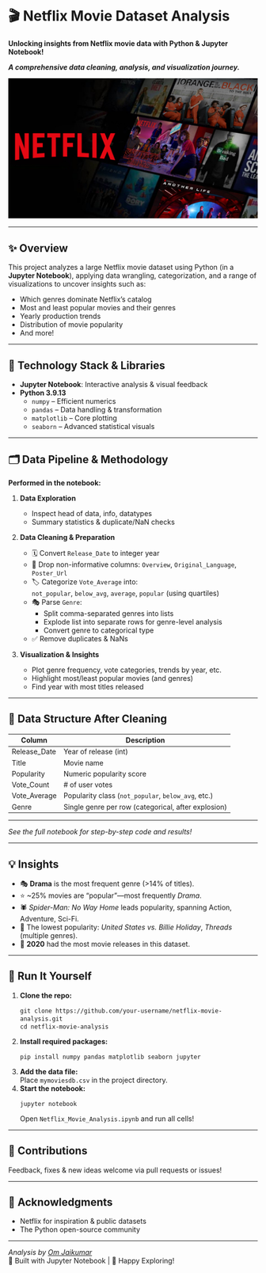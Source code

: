 # 🎬 Netflix Movie Dataset Analysis

**Unlocking insights from Netflix movie data with Python & Jupyter Notebook!**  

_**A comprehensive data cleaning, analysis, and visualization journey.**_

![Alt text](https://github.com/omjaikumar23/Netflix-Data-Analysis/blob/0766de2fcee434ef99ea074bafc7898d8fa6c076/Nertflix.jpg)

---

## ✨ Overview

This project analyzes a large Netflix movie dataset using Python (in a **Jupyter Notebook**), applying data wrangling, categorization, and a range of visualizations to uncover insights such as:
- Which genres dominate Netflix’s catalog
- Most and least popular movies and their genres
- Yearly production trends
- Distribution of movie popularity
- And more!

---

## 🔧 Technology Stack & Libraries

- **Jupyter Notebook**: Interactive analysis & visual feedback  
- **Python 3.9.13**
    - `numpy` – Efficient numerics
    - `pandas` – Data handling & transformation
    - `matplotlib` – Core plotting
    - `seaborn` – Advanced statistical visuals

---

## 🗂️ Data Pipeline & Methodology

**Performed in the notebook:**

1. **Data Exploration**
    - Inspect head of data, info, datatypes
    - Summary statistics & duplicate/NaN checks

2. **Data Cleaning & Preparation**
    - 🗓️ Convert `Release_Date` to integer year  
    - 🚮 Drop non-informative columns: `Overview`, `Original_Language`, `Poster_Url`
    - 🏷️ Categorize `Vote_Average` into:  
      `not_popular`, `below_avg`, `average`, `popular` (using quartiles)
    - 🎭 Parse `Genre`:  
      - Split comma-separated genres into lists
      - Explode list into separate rows for genre-level analysis
      - Convert genre to categorical type
    - ✅ Remove duplicates & NaNs

3. **Visualization & Insights**
    - Plot genre frequency, vote categories, trends by year, etc.
    - Highlight most/least popular movies (and genres)
    - Find year with most titles released

---

## 📁 Data Structure After Cleaning

| Column        | Description                                           |
|---------------|-------------------------------------------------------|
| Release_Date  | Year of release (int)                                 |
| Title         | Movie name                                            |
| Popularity    | Numeric popularity score                              |
| Vote_Count    | # of user votes                                       |
| Vote_Average  | Popularity class (`not_popular`, `below_avg`, etc.)   |
| Genre         | Single genre per row (categorical, after explosion)   |

---


_See the full notebook for step-by-step code and results!_

---

## 💡 Insights

- 🎭 **Drama** is the most frequent genre (>14% of titles).
- ⭐ ~25% movies are “popular”—most frequently *Drama*.
- 🕷️ *Spider-Man: No Way Home* leads popularity, spanning Action, Adventure, Sci-Fi.
- 🎼 The lowest popularity: *United States vs. Billie Holiday*, *Threads* (multiple genres).
- 📆 **2020** had the most movie releases in this dataset.

---

## 🚀 Run It Yourself

1. **Clone the repo:**
    ```
    git clone https://github.com/your-username/netflix-movie-analysis.git
    cd netflix-movie-analysis
    ```
2. **Install required packages:**
    ```
    pip install numpy pandas matplotlib seaborn jupyter
    ```
3. **Add the data file:**  
   Place `mymoviesdb.csv` in the project directory.
4. **Start the notebook:**
    ```
    jupyter notebook
    ```
    Open `Netflix_Movie_Analysis.ipynb` and run all cells!

---

## 🤝 Contributions

Feedback, fixes & new ideas welcome via pull requests or issues!

---

## 🙏 Acknowledgments

- Netflix for inspiration & public datasets
- The Python open-source community

---

_Analysis by [Om Jaikumar](https://github.com/omjaikumar23)_  
📝 Built with Jupyter Notebook | 🚀 Happy Exploring!


